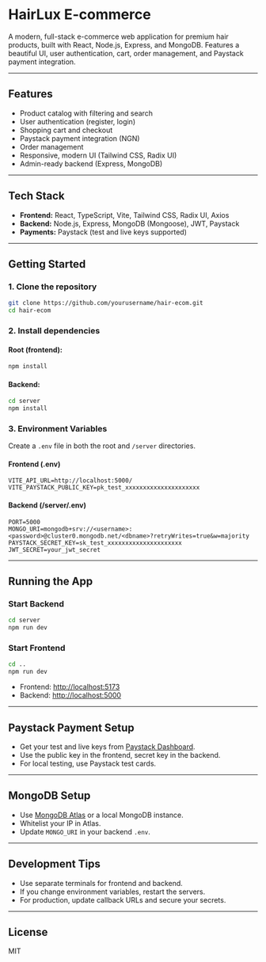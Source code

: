 # HairLux E-commerce

A modern, full-stack e-commerce web application for premium hair products, built with React, Node.js, Express, and MongoDB. Features a beautiful UI, user authentication, cart, order management, and Paystack payment integration.

---

## Features
- Product catalog with filtering and search
- User authentication (register, login)
- Shopping cart and checkout
- Paystack payment integration (NGN)
- Order management
- Responsive, modern UI (Tailwind CSS, Radix UI)
- Admin-ready backend (Express, MongoDB)

---

## Tech Stack
- **Frontend:** React, TypeScript, Vite, Tailwind CSS, Radix UI, Axios
- **Backend:** Node.js, Express, MongoDB (Mongoose), JWT, Paystack
- **Payments:** Paystack (test and live keys supported)

---

## Getting Started

### 1. Clone the repository
```bash
git clone https://github.com/yourusername/hair-ecom.git
cd hair-ecom
```

### 2. Install dependencies
#### Root (frontend):
```bash
npm install
```
#### Backend:
```bash
cd server
npm install
```

### 3. Environment Variables
Create a `.env` file in both the root and `/server` directories.

#### **Frontend (.env)**
```
VITE_API_URL=http://localhost:5000/
VITE_PAYSTACK_PUBLIC_KEY=pk_test_xxxxxxxxxxxxxxxxxxxxx
```

#### **Backend (/server/.env)**
```
PORT=5000
MONGO_URI=mongodb+srv://<username>:<password>@cluster0.mongodb.net/<dbname>?retryWrites=true&w=majority
PAYSTACK_SECRET_KEY=sk_test_xxxxxxxxxxxxxxxxxxxxx
JWT_SECRET=your_jwt_secret
```

---

## Running the App

### **Start Backend**
```bash
cd server
npm run dev
```

### **Start Frontend**
```bash
cd ..
npm run dev
```

- Frontend: [http://localhost:5173](http://localhost:5173)
- Backend: [http://localhost:5000](http://localhost:5000)

---

## Paystack Payment Setup
- Get your test and live keys from [Paystack Dashboard](https://dashboard.paystack.com/#/settings/developer).
- Use the public key in the frontend, secret key in the backend.
- For local testing, use Paystack test cards.

---

## MongoDB Setup
- Use [MongoDB Atlas](https://www.mongodb.com/cloud/atlas) or a local MongoDB instance.
- Whitelist your IP in Atlas.
- Update `MONGO_URI` in your backend `.env`.

---

## Development Tips
- Use separate terminals for frontend and backend.
- If you change environment variables, restart the servers.
- For production, update callback URLs and secure your secrets.

---

## License
MIT 